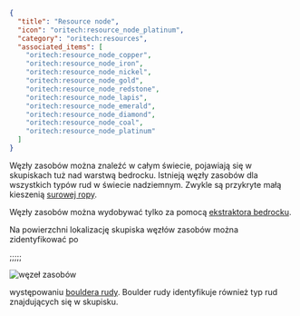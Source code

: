 ```json
{
  "title": "Resource node",
  "icon": "oritech:resource_node_platinum",
  "category": "oritech:resources",
  "associated_items": [
    "oritech:resource_node_copper",
    "oritech:resource_node_iron",
    "oritech:resource_node_nickel",
    "oritech:resource_node_gold",
    "oritech:resource_node_redstone",
    "oritech:resource_node_lapis",
    "oritech:resource_node_emerald",
    "oritech:resource_node_diamond",
    "oritech:resource_node_coal",
    "oritech:resource_node_platinum"
  ]
}
```

Węzły zasobów można znaleźć w całym świecie, pojawiają się w skupiskach tuż nad warstwą bedrocku. Istnieją węzły zasobów dla wszystkich typów rud w świecie nadziemnym. Zwykle są przykryte małą kieszenią [surowej ropy](^oritech:resources/crude_oil).

Węzły zasobów można wydobywać tylko za pomocą [ekstraktora bedrocku](^oritech:interaction/deepdrill).

Na powierzchni lokalizację skupiska węzłów zasobów można zidentyfikować po

;;;;;

![węzeł zasobów](oritech:textures/book/resource_node.png,fit)

występowaniu [bouldera rudy](^oritech:resources/ore_boulder). Boulder rudy identyfikuje również typ rud znajdujących się w skupisku.